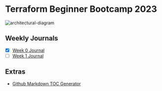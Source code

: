 # Terraform Beginner Bootcamp 2023

![architectural-diagram](https://github.com/ganeshpondy/terraform-beginner-bootcamp-2023/assets/18094905/aaa754a1-78da-4f3a-9d8b-7fa22d396284)


## Weekly Journals
- [x] [Week 0 Journal](journal/week0.md)
- [ ] [Week 1 Journal](journal/week1.md)

## Extras
- [Github Markdown TOC Generator](https://ecotrust-canada.github.io/markdown-toc/)
